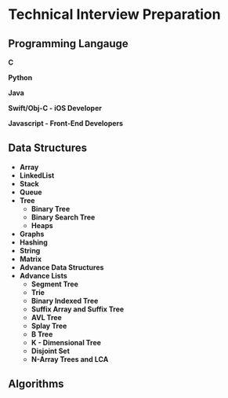 # Technical Interview Preparation
## Programming Langauge
**C**

**Python**

**Java**

**Swift/Obj-C - iOS Developer**

**Javascript - Front-End Developers**

## Data Structures
* **Array**
* **LinkedList**
* **Stack**
* **Queue**
* **Tree** 
  * **Binary Tree**
  * **Binary Search Tree**
  * **Heaps**
* **Graphs**
* **Hashing**
* **String**
* **Matrix**
* **Advance Data Structures**
* **Advance Lists**
  * **Segment Tree**
  * **Trie**
  * **Binary Indexed Tree**
  * **Suffix Array and Suffix Tree**
  * **AVL Tree**
  * **Splay Tree**
  * **B Tree** 
  * **K - Dimensional Tree**
  * **Disjoint Set**
  * **N-Array Trees and LCA**

## Algorithms
